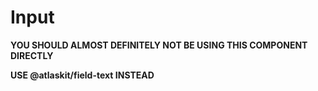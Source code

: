 # Input

**YOU SHOULD ALMOST DEFINITELY NOT BE USING THIS COMPONENT DIRECTLY**

**USE @atlaskit/field-text INSTEAD**
